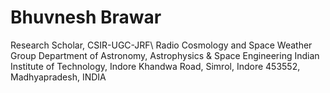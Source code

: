 # Bhuvnesh Brawar
Research Scholar, CSIR-UGC-JRF\\
Radio Cosmology and Space Weather Group 
Department of Astronomy, Astrophysics & Space Engineering
Indian Institute of Technology, Indore
Khandwa Road, Simrol, 
Indore 453552, 
Madhyapradesh, INDIA
